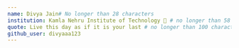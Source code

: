```yaml
---
name: Divya Jain# No longer than 28 characters
institution: Kamla Nehru Institute of Technology 🚩 # no longer than 58 characters
quote: Live this day as if it is your last # no longer than 100 characters, avoid using quotes(") to guarantee the format remains the same.
github_user: divyaaa123
---
```


